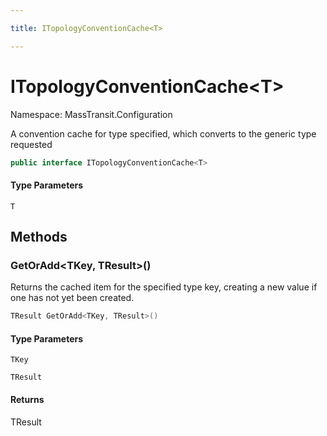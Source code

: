 ```yaml
---

title: ITopologyConventionCache<T>

---
```


# ITopologyConventionCache\<T\>

Namespace: MassTransit.Configuration

A convention cache for type specified, which converts to the generic type requested

```csharp
public interface ITopologyConventionCache<T>
```

#### Type Parameters

`T`<br/>

## Methods

### **GetOrAdd\<TKey, TResult\>()**

Returns the cached item for the specified type key, creating a new value
 if one has not yet been created.

```csharp
TResult GetOrAdd<TKey, TResult>()
```

#### Type Parameters

`TKey`<br/>

`TResult`<br/>

#### Returns

TResult<br/>
